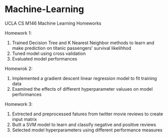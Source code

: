 # Machine-Learning
UCLA CS M146 Machine Learning Homeworks

Homework 1: 
1. Trained Decision Tree and K Nearest Neighbor methods to learn and make prediction on titanic passengers' survival likelihhod
2. Tuned model using cross validation
3. Evaluated model performances 

Homewrok 2:
1. Implemented a gradient descent linear regression model to fit training data
2. Examined the effects of different hyperparameter valuues on model performances

Homework 3:
1. Extrected and preprocessed fatures from twitter movie reviews to create input matrix
2. Built a SVM model to learn and classify negative and positive reviews
3. Selected model hyperparameters using different performance measures
